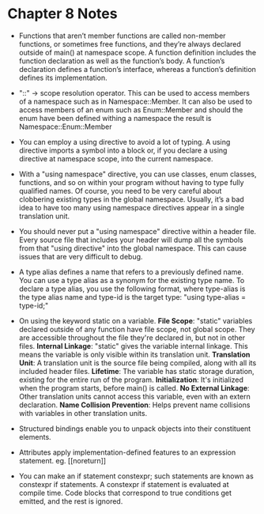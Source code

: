 # Chapter 8 Notes

- Functions that aren’t member functions are called non-member functions, or sometimes free functions, and they’re always declared outside of main() at namespace scope. A function definition includes the function declaration as well as the function’s body. A function’s declaration defines a function’s interface, whereas a function’s definition defines its implementation.

- "::" -> scope resolution operator. This can be used to access members of a namespace such as in Namespace::Member. It can also be used to access members of an enum such as Enum::Member and should the enum have been defined withing a namespace the result is Namespace::Enum::Member

- You can employ a using directive to avoid a lot of typing. A using directive imports a symbol into a block or, if you declare a using directive at namespace scope, into the current namespace.

- With a "using namespace" directive, you can use classes, enum classes, functions, and so on within your program without having to type fully qualified names. Of course, you need to be very careful about clobbering existing types in the global namespace. Usually, it’s a bad idea to have too many using namespace directives appear in a single translation unit.

- You should never put a "using namespace" directive within a header file. Every source file that includes your header will dump all the symbols from that "using directive" into the global namespace. This can cause issues that are very difficult to debug.

- A type alias defines a name that refers to a previously defined name. You can use a type alias as a synonym for the existing type name.
To declare a type alias, you use the following format, where type-alias is the type alias name and type-id is the target type: "using type-alias = type-id;"

- On using the keyword static on a variable. **File Scope**: "static" variables declared outside of any function have file scope, not global scope. They are accessible throughout the file they're declared in, but not in other files. **Internal Linkage**: "static" gives the variable internal linkage. This means the variable is only visible within its translation unit. **Translation Unit**: A translation unit is the source file being compiled, along with all its included header files. **Lifetime**: The variable has static storage duration, existing for the entire run of the program. **Initialization**: It's initialized when the program starts, before main() is called. **No External Linkage**: Other translation units cannot access this variable, even with an extern declaration. **Name Collision Prevention**: Helps prevent name collisions with variables in other translation units.

- Structured bindings enable you to unpack objects into their constituent elements.

- Attributes apply implementation-defined features to an expression statement. eg. [[noreturn]]

- You can make an if statement constexpr; such statements are known as constexpr if statements. A constexpr if statement is evaluated at compile time. Code blocks that correspond to true conditions get emitted, and the rest is ignored.
